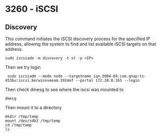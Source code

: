 # 3260 - iSCSI

## Discovery

This command initiates the iSCSI discovery process for the specified IP address, allowing the system to find and list available iSCSI targets on that address.

```
sudo iscsiadm -m discovery -t st -p <IP>
```

Then we try login

```
 sudo iscsiadm --mode node --targetname iqn.2004-04.com.qnap:ts-453bu:iscsi.berwinsveeam.3914ef --portal 172.20.0.165 --login
```

Then check dmesg to see where the iscsi was mounted to

```
dmesg
```

Then mount it to a directory

```
mkdir /tmp/temp
mount /dev/sdb2 /tmp/temp
cd /tmp/temp
ls
```
